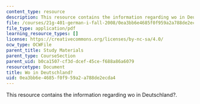```yaml
---
content_type: resource
description: This resource contains the information regarding wo in Deutschland?.
file: /courses/21g-401-german-i-fall-2008/0ea3bb6e4685f0f959a2a788de2ecda4_MIT21G_401F08_wo_deut.pdf
file_type: application/pdf
learning_resource_types: []
license: https://creativecommons.org/licenses/by-nc-sa/4.0/
ocw_type: OCWFile
parent_title: Study Materials
parent_type: CourseSection
parent_uid: b0ca1507-cf3d-dcef-45ce-f688a86a6079
resourcetype: Document
title: Wo in Deutschland?
uid: 0ea3bb6e-4685-f0f9-59a2-a788de2ecda4
---
```

This resource contains the information regarding wo in Deutschland?.